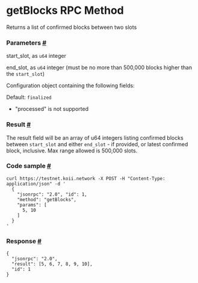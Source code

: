# getBlocks RPC Method 
Returns a list of confirmed blocks between two slots

### Parameters [#](#parameters)

start\_slot, as `u64` integer

end\_slot, as `u64` integer (must be no more than 500,000 blocks higher than the `start_slot`)

Configuration object containing the following fields:

Default: `finalized`

*   "processed" is not supported

### Result [#](#result)

The result field will be an array of u64 integers listing confirmed blocks between `start_slot` and either `end_slot` - if provided, or latest confirmed block, inclusive. Max range allowed is 500,000 slots.

### Code sample [#](#code-sample)

```
curl https://testnet.koii.network -X POST -H "Content-Type: application/json" -d '
  {
    "jsonrpc": "2.0", "id": 1,
    "method": "getBlocks",
    "params": [
      5, 10
    ]
  }
'
```


### Response [#](#response)

```
{
  "jsonrpc": "2.0",
  "result": [5, 6, 7, 8, 9, 10],
  "id": 1
}
```
